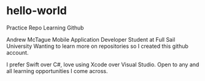 # hello-world
Practice Repo Learning Github

Andrew McTague
Mobile Application Developer
Student at Full Sail University
Wanting to learn more on repositories so I created this github account.

I prefer Swift over C#, love using Xcode over Visual Studio.
Open to any and all learning opportunities I come across.
